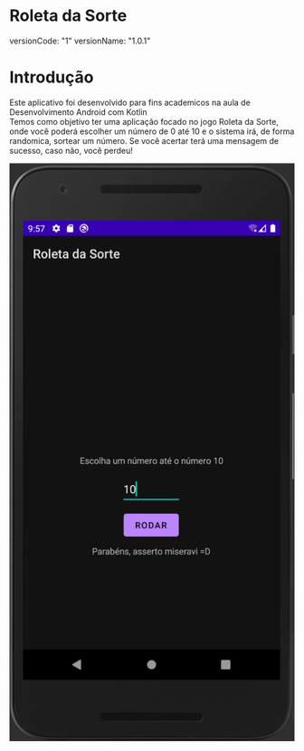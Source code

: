 # Roleta da Sorte
versionCode: "1"
versionName: "1.0.1"

# Introdução
Este aplicativo foi desenvolvido para fins academicos na aula de Desenvolvimento Android com Kotlin<br>
Temos como objetivo ter uma aplicação focado no jogo Roleta da Sorte, onde você poderá escolher um número de 0 até 10 e o sistema irá, de forma randomica, sortear um número. Se você acertar terá uma mensagem de sucesso, caso não, você perdeu!

![image](images/evidencia.png)
